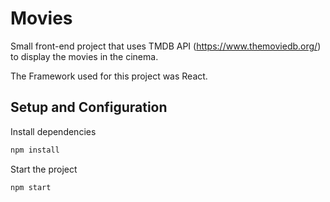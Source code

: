# Movies

Small front-end project that uses TMDB API (https://www.themoviedb.org/) to display the movies in the cinema.

The Framework used for this project was React.

## Setup and Configuration

Install dependencies
```bash
npm install
```

Start the project
```bash
npm start
```

